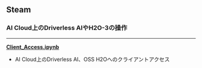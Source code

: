 ## Steam
### AI Cloud上のDriverless AIやH2O-3の操作

***

[**Client_Access.ipynb**](./Client_Access.ipynb)
- AI Cloud上のDriverless AI、OSS H2Oへのクライアントアクセス
